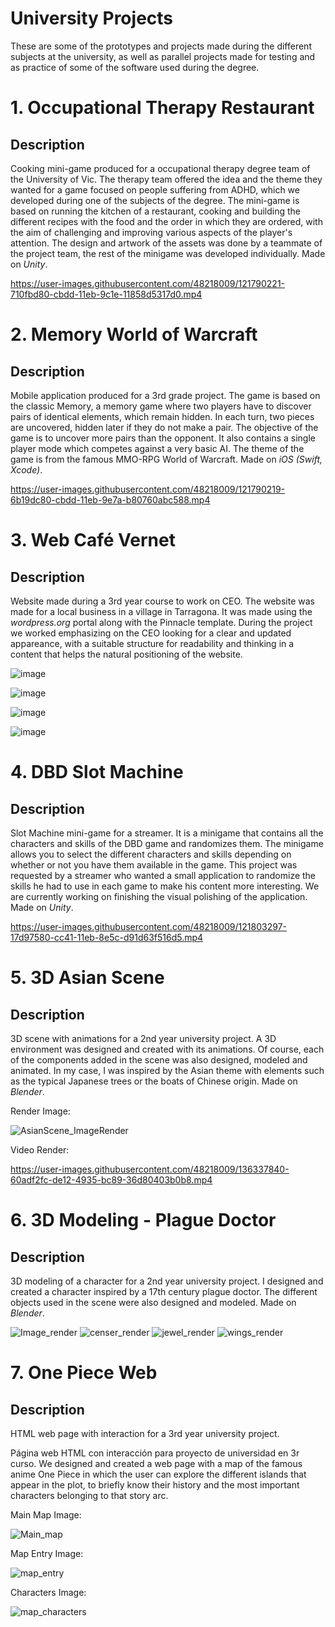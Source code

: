 # University Projects

These are some of the prototypes and projects made during the different subjects at the university, as well as parallel projects made for testing and as practice of some of the software used during the degree. 


# 1. Occupational Therapy Restaurant

## Description

Cooking mini-game produced for a occupational therapy degree team of the University of Vic. The therapy team offered the idea and the theme they wanted for a game focused on people suffering from ADHD, which we developed during one of the subjects of the degree.
The mini-game is based on running the kitchen of a restaurant, cooking and building the different recipes with the food and the order in which they are ordered, with the aim of challenging and improving various aspects of the player's attention.
The design and artwork of the assets was done by a teammate of the project team, the rest of the minigame was developed individually.
Made on *Unity*.

https://user-images.githubusercontent.com/48218009/121790221-710fbd80-cbdd-11eb-9c1e-11858d5317d0.mp4
 

# 2. Memory World of Warcraft

## Description

Mobile application produced for a 3rd grade project. 
The game is based on the classic Memory, a memory game where two players have to discover pairs of identical elements, which remain hidden. In each turn, two pieces are uncovered, hidden later if they do not make a pair. The objective of the game is to uncover more pairs than the opponent. It also contains a single player mode which competes against a very basic AI.
The theme of the game is from the famous MMO-RPG World of Warcraft.
Made on *iOS (Swift, Xcode)*.

https://user-images.githubusercontent.com/48218009/121790219-6b19dc80-cbdd-11eb-9e7a-b80760abc588.mp4


# 3. Web Café Vernet

## Description

Website made during a 3rd year course to work on CEO. 
The website was made for a local business in a village in Tarragona. It was made using the *wordpress.org* portal along with the Pinnacle template. During the project we worked emphasizing on the CEO looking for a clear and updated appareance, with a suitable structure for readability and thinking in a content that helps the natural positioning of the website.


![image](https://user-images.githubusercontent.com/48218009/121790366-019acd80-cbdf-11eb-8a8a-9466845bb1d5.png)

![image](https://user-images.githubusercontent.com/48218009/121790367-06f81800-cbdf-11eb-8693-caf29db9bb3f.png)

![image](https://user-images.githubusercontent.com/48218009/121790372-0fe8e980-cbdf-11eb-8a85-b875722eebb4.png)

![image](https://user-images.githubusercontent.com/48218009/121790373-11b2ad00-cbdf-11eb-8898-e912bd09c7ac.png)





# 4. DBD Slot Machine

## Description

Slot Machine mini-game for a streamer.
It is a minigame that contains all the characters and skills of the DBD game and randomizes them. The minigame allows you to select the different characters and skills depending on whether or not you have them available in the game. This project was requested by a streamer who wanted a small application to randomize the skills he had to use in each game to make his content more interesting. We are currently working on finishing the visual polishing of the application. Made on *Unity*. 


https://user-images.githubusercontent.com/48218009/121803297-17d97580-cc41-11eb-8e5c-d91d63f516d5.mp4





# 5. 3D Asian Scene

## Description

3D scene with animations for a 2nd year university project.
A 3D environment was designed and created  with its animations. Of course, each of the components added in the scene was also designed, modeled and animated. In my case, I was inspired by the Asian theme with elements such as the typical Japanese trees or the boats of Chinese origin.
Made on *Blender*.

Render Image:

![AsianScene_ImageRender](https://user-images.githubusercontent.com/48218009/136337831-02616676-f243-463c-8d50-24b7aaa0a28c.jpg)

Video Render:

https://user-images.githubusercontent.com/48218009/136337840-60adf2fc-de12-4935-bc89-36d80403b0b8.mp4



# 6. 3D Modeling - Plague Doctor

## Description

3D modeling of a character for a 2nd year university project.
I designed and created a character inspired by a 17th century plague doctor. The different objects used in the scene were also designed and modeled.
Made on *Blender*.

![Image_render](https://user-images.githubusercontent.com/48218009/136349706-1cd7d713-15a1-44cf-8a86-389768865b01.jpg)
![censer_render](https://user-images.githubusercontent.com/48218009/136349705-8fc456c5-d300-4f5a-9448-654da83725af.jpg)
![jewel_render](https://user-images.githubusercontent.com/48218009/136349707-0774ec14-4c80-4b6c-bbff-d71c45df6b92.jpg)
![wings_render](https://user-images.githubusercontent.com/48218009/136349708-5443ca78-4240-42cb-9b93-87e1ea49953c.jpg)


# 7. One Piece Web

## Description

HTML web page with interaction for a 3rd year university project.


Página web HTML con interacción para proyecto de universidad en 3r curso.
We designed and created a web page with a map of the famous anime One Piece in which the user can explore the different islands that appear in the plot, to briefly know their history and the most important characters belonging to that story arc.

Main Map Image:

![Main_map](https://user-images.githubusercontent.com/48218009/136342051-d90f7de2-f1d9-46be-91a8-daeed19c5e07.PNG)

Map Entry Image:

![map_entry](https://user-images.githubusercontent.com/48218009/136342081-48e2e397-331e-4a3c-8963-800a1b6e6f6d.PNG)

Characters Image:

![map_characters](https://user-images.githubusercontent.com/48218009/136342097-fd7fc03b-a03c-46d6-bc8b-ed2eea95037d.PNG)
